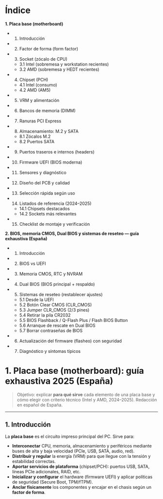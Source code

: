 # Índice

**1. Placa base (motherboard)**
  - 1. Introducción
  - 2. Factor de forma (form factor)
  - 3. Socket (zócalo de CPU)
    - 3.1 Intel (sobremesa y workstation recientes)
    - 3.2 AMD (sobremesa y HEDT recientes)
  - 4. Chipset (PCH)
    - 4.1 Intel (consumo)
    - 4.2 AMD (AM5)
  - 5. VRM y alimentación
  - 6. Bancos de memoria (DIMM)
  - 7. Ranuras PCI Express
  - 8. Almacenamiento: M.2 y SATA
    - 8.1 Zócalos M.2
    - 8.2 Puertos SATA
  - 9. Puertos traseros e internos (headers)
  - 10. Firmware UEFI (BIOS moderna)
  - 11. Sensores y diagnóstico
  - 12. Diseño del PCB y calidad
  - 13. Selección rápida según uso
  - 14. Listados de referencia (2024–2025)
    - 14.1 Chipsets destacados
    - 14.2 Sockets más relevantes
  - 15. Checklist de montaje y verificación

**2. BIOS, memoria CMOS, Dual BIOS y sistemas de reseteo — guía exhaustiva (España)**
  - 1. Introducción
  - 2. BIOS vs UEFI
  - 3. Memoria CMOS, RTC y NVRAM
  - 4. Dual BIOS (BIOS principal + respaldo)
  - 5. Sistemas de reseteo (restablecer ajustes)
    - 5.1 Desde la UEFI
    - 5.2 Botón Clear CMOS (CLR_CMOS)
    - 5.3 Jumper CLR_CMOS (2/3 pines)
    - 5.4 Retirar la pila CR2032
    - 5.5 BIOS Flashback / Q-Flash Plus / Flash BIOS Button
    - 5.6 Arranque de rescate en Dual BIOS
    - 5.7 Borrar contraseñas de BIOS
  - 6. Actualización del firmware (flasheo) con seguridad
  - 7. Diagnóstico y síntomas típicos

# 1. Placa base (motherboard): guía exhaustiva 2025 (España)

> Objetivo: explicar **para qué sirve** cada elemento de una placa base y cómo elegir con criterio técnico (Intel y AMD, 2024–2025). Redacción en español de España.

---

## 1. Introducción

La **placa base** es el circuito impreso principal del PC. Sirve para:

- **Interconectar** CPU, memoria, almacenamiento y periféricos mediante buses de alta y baja velocidad (PCIe, USB, SATA, audio, red).
- **Distribuir y regular** la energía (VRM) para que llegue con la tensión y estabilidad correctas.
- **Aportar servicios de plataforma** (chipset/PCH): puertos USB, SATA, líneas PCIe adicionales, RAID, etc.
- **Inicializar y configurar** el hardware (firmware UEFI) y aplicar políticas de seguridad (Secure Boot, TPM/fTPM).
- **Anclar físicamente** los componentes y encajar en el chasis según un **factor de forma**.

